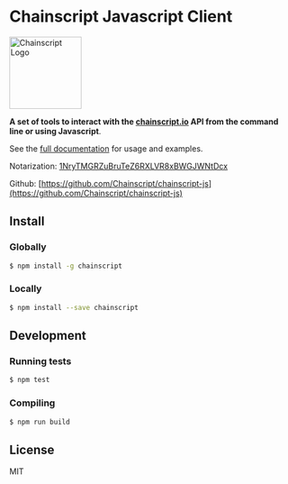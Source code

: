 # Chainscript Javascript Client

<img src="http://chainscript.io/assets/images/chainscript-512.png" width="128" height="auto" title="Chainscript Logo">

**A set of tools to interact with the [chainscript.io](http://chainscript.io) API
from the command line or using Javascript**.

See the [full documentation](http://chainscript.github.io/chainscript-js) for usage and examples.

Notarization: [1NryTMGRZuBruTeZ6RXLVR8xBWGJWNtDcx](chainscript.json)

Github: [https://github.com/Chainscript/chainscript-js](https://github.com/Chainscript/chainscript-js)

## Install

### Globally

```bash
$ npm install -g chainscript
```

### Locally

```bash
$ npm install --save chainscript
```

## Development

### Running tests

```bash
$ npm test
```

### Compiling

```bash
$ npm run build
```

## License

MIT
